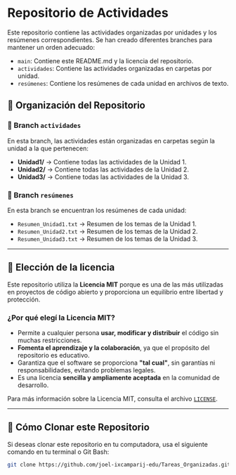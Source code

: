 
# Repositorio de Actividades

Este repositorio contiene las actividades organizadas por unidades y los resúmenes correspondientes. Se han creado diferentes branches para mantener un orden adecuado:

- `main`: Contiene este README.md y la licencia del repositorio.
- `actividades`: Contiene las actividades organizadas en carpetas por unidad.
- `resúmenes`: Contiene los resúmenes de cada unidad en archivos de texto.

## 📂 Organización del Repositorio

### 🔹 Branch `actividades`
En esta branch, las actividades están organizadas en carpetas según la unidad a la que pertenecen:
- **Unidad1/** → Contiene todas las actividades de la Unidad 1.
- **Unidad2/** → Contiene todas las actividades de la Unidad 2.
- **Unidad3/** → Contiene todas las actividades de la Unidad 3.

### 🔹 Branch `resúmenes`
En esta branch se encuentran los resúmenes de cada unidad:
- `Resumen_Unidad1.txt` → Resumen de los temas de la Unidad 1.
- `Resumen_Unidad2.txt` → Resumen de los temas de la Unidad 2.
- `Resumen_Unidad3.txt` → Resumen de los temas de la Unidad 3.

---

## 📝 **Elección de la licencia**
Este repositorio utiliza la **Licencia MIT** porque es una de las más utilizadas en proyectos de código abierto y proporciona un equilibrio entre libertad y protección.

### ¿Por qué elegí la Licencia MIT?
- Permite a cualquier persona **usar, modificar y distribuir** el código sin muchas restricciones.
- **Fomenta el aprendizaje y la colaboración**, ya que el propósito del repositorio es educativo.
- Garantiza que el software se proporciona **"tal cual"**, sin garantías ni responsabilidades, evitando problemas legales.
- Es una licencia **sencilla y ampliamente aceptada** en la comunidad de desarrollo.

Para más información sobre la Licencia MIT, consulta el archivo [`LICENSE`](LICENSE).

---

## 🚀 **Cómo Clonar este Repositorio**
Si deseas clonar este repositorio en tu computadora, usa el siguiente comando en tu terminal o Git Bash:

```sh
git clone https://github.com/joel-ixcamparij-edu/Tareas_Organizadas.git
